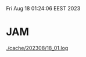 Fri Aug 18 01:24:06 EEST 2023
# JAM
<a href='./cache/202308/18_01.log'>./cache/202308/18_01.log</a>

